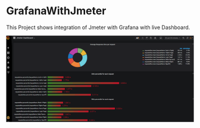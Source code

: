 # GrafanaWithJmeter
This Project shows integration of Jmeter with Grafana with live Dashboard.


![livedashboard](https://github.com/shrinivasbb/GrafanaWithJmeter/blob/master/jmeter1.gif?raw=true)
